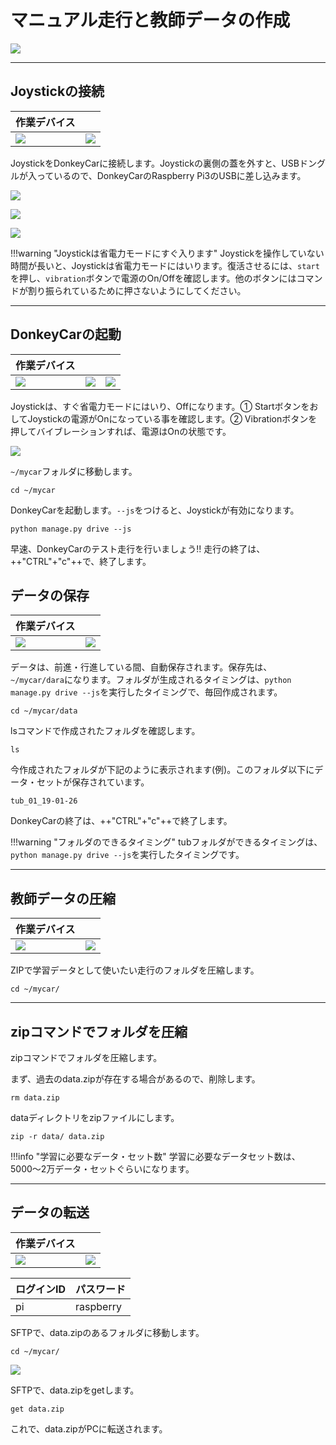 # マニュアル走行と教師データの作成

![](./img/intro_run.jpg)

<hr>

## Joystickの接続

|作業デバイス||
|:--|:--|
|![](./img/icon_donkey.png)|![](./img/icon_joystick.png)|

JoystickをDonkeyCarに接続します。Joystickの裏側の蓋を外すと、USBドングルが入っているので、DonkeyCarのRaspberry Pi3のUSBに差し込みます。

![](./img/joystick001.png)

![](./img/joystick006.png)

![](./img/joystick003.png)

!!!warning "Joystickは省電力モードにすぐ入ります"
	Joystickを操作していない時間が長いと、Joystickは省電力モードにはいります。復活させるには、`start`を押し、`vibration`ボタンで電源のOn/Offを確認します。他のボタンにはコマンドが割り振られているために押さないようにしてください。

<hr>

## DonkeyCarの起動

|作業デバイス|||
|:--|:--|:--|
|![](./img/icon_pc.png)|![](./img/icon_donkey.png)|![](./img/icon_joystick.png)|

Joystickは、すぐ省電力モードにはいり、Offになります。① StartボタンをおしてJoystickの電源がOnになっている事を確認します。② Vibrationボタンを押してバイブレーションすれば、電源はOnの状態です。

![](./img/joystick005.png)


`~/mycar`フォルダに移動します。


```console
cd ~/mycar
```

DonkeyCarを起動します。`--js`をつけると、Joystickが有効になります。

```console
python manage.py drive --js
```

早速、DonkeyCarのテスト走行を行いましょう!!
走行の終了は、++"CTRL"+"c"++で、終了します。


## データの保存

|作業デバイス||
|:--|:--|
|![](./img/icon_pc.png)|![](./img/icon_donkey.png)|

データは、前進・行進している間、自動保存されます。保存先は、`~/mycar/dara`になります。フォルダが生成されるタイミングは、`python manage.py drive --js`を実行したタイミングで、毎回作成されます。

```console
cd ~/mycar/data
```

lsコマンドで作成されたフォルダを確認します。

```console
ls
```

今作成されたフォルダが下記のように表示されます(例)。このフォルダ以下にデータ・セットが保存されています。

```console
tub_01_19-01-26
```

DonkeyCarの終了は、++"CTRL"+"c"++で終了します。

!!!warning "フォルダのできるタイミング"
	tubフォルダができるタイミングは、`python manage.py drive --js`を実行したタイミングです。

<hr>

## 教師データの圧縮

|作業デバイス||
|:--|:--|
|![](./img/icon_pc.png)|![](./img/icon_donkey.png)|

ZIPで学習データとして使いたい走行のフォルダを圧縮します。

```console
cd ~/mycar/
```

<hr>

## zipコマンドでフォルダを圧縮

zipコマンドでフォルダを圧縮します。

まず、過去のdata.zipが存在する場合があるので、削除します。

```console
rm data.zip
```

dataディレクトリをzipファイルにします。

```console
zip -r data/ data.zip
```

!!!info "学習に必要なデータ・セット数"
	学習に必要なデータセット数は、5000〜2万データ・セットぐらいになります。

<hr>

## データの転送

|作業デバイス||
|:--|:--|
|![](./img/icon_pc.png)|![](./img/icon_donkey.png)|


|ログインID|パスワード|
|:--|:--|
|pi|raspberry|

SFTPで、data.zipのあるフォルダに移動します。

```console
cd ~/mycar/
```

![](./img/sftp002.png)

SFTPで、data.zipをgetします。

```console
get data.zip
```

これで、data.zipがPCに転送されます。

